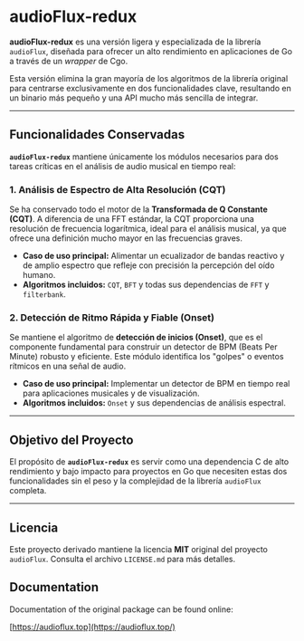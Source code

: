 

# audioFlux-redux


**audioFlux-redux** es una versión ligera y especializada de la librería `audioFlux`, diseñada para ofrecer un alto rendimiento en aplicaciones de Go a través de un *wrapper* de Cgo.

Esta versión elimina la gran mayoría de los algoritmos de la librería original para centrarse exclusivamente en dos funcionalidades clave, resultando en un binario más pequeño y una API mucho más sencilla de integrar.

-----

## Funcionalidades Conservadas

**`audioFlux-redux`** mantiene únicamente los módulos necesarios para dos tareas críticas en el análisis de audio musical en tiempo real:

### 1\. Análisis de Espectro de Alta Resolución (CQT)

Se ha conservado todo el motor de la **Transformada de Q Constante (CQT)**. A diferencia de una FFT estándar, la CQT proporciona una resolución de frecuencia logarítmica, ideal para el análisis musical, ya que ofrece una definición mucho mayor en las frecuencias graves.

  * **Caso de uso principal:** Alimentar un ecualizador de bandas reactivo y de amplio espectro que refleje con precisión la percepción del oído humano.
  * **Algoritmos incluidos:** `CQT`, `BFT` y todas sus dependencias de `FFT` y `filterbank`.

### 2\. Detección de Ritmo Rápida y Fiable (Onset)

Se mantiene el algoritmo de **detección de inicios (Onset)**, que es el componente fundamental para construir un detector de BPM (Beats Per Minute) robusto y eficiente. Este módulo identifica los "golpes" o eventos rítmicos en una señal de audio.

  * **Caso de uso principal:** Implementar un detector de BPM en tiempo real para aplicaciones musicales y de visualización.
  * **Algoritmos incluidos:** `Onset` y sus dependencias de análisis espectral.

-----

## Objetivo del Proyecto

El propósito de **`audioFlux-redux`** es servir como una dependencia C de alto rendimiento y bajo impacto para proyectos en Go que necesiten estas dos funcionalidades sin el peso y la complejidad de la librería `audioFlux` completa.

-----

## Licencia

Este proyecto derivado mantiene la licencia **MIT** original del proyecto `audioFlux`. Consulta el archivo `LICENSE.md` para más detalles.


## Documentation

Documentation of the original package can be found online:

[https://audioflux.top](https://audioflux.top/)

